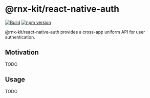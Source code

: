 # @rnx-kit/react-native-auth

[![Build](https://github.com/microsoft/rnx-kit/actions/workflows/build.yml/badge.svg)](https://github.com/microsoft/rnx-kit/actions/workflows/build.yml)
[![npm version](https://img.shields.io/npm/v/@rnx-kit/react-native-auth)](https://www.npmjs.com/package/@rnx-kit/react-native-auth)

@rnx-kit/react-native-auth provides a cross-app uniform API for user
authentication.

## Motivation

TODO

## Usage

TODO
